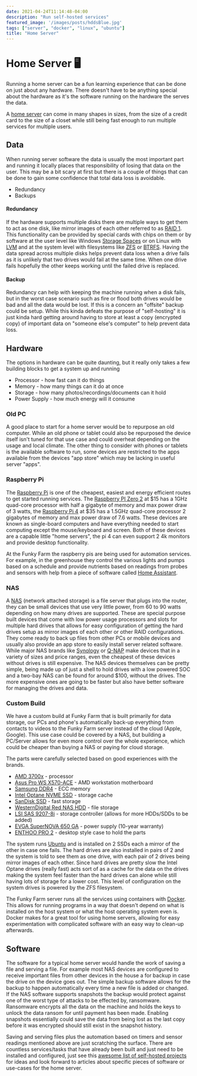 ```yaml
---
date: 2021-04-24T11:14:48-04:00
description: "Run self-hosted services"
featured_image: '/images/posts/hddsBlue.jpg'
tags: ["server", "docker", "linux", "ubuntu"]
title: "Home Server"
---
```


# Home Server 🖥️

Running a home server can be a fun learning experience that can be done on just about any hardware. There doesn't have 
to be anything special about the hardware as it's the software running on the hardware the serves the data.  
<!--more-->

A [home server](https://en.wikipedia.org/wiki/Home_server) can come in many shapes in sizes, from the size of a credit
card to the size of a closet while still being fast enough to run multiple services for multiple users.  

## Data

When running server software the data is usually the most important part and running it locally places that
responsibility of losing that data on the user. This may be a bit scary at first but there is a couple of things that can 
be done to gain some confidence that total data loss is avoidable.  
* Redundancy
* Backups

#### Redundancy

If the hardware supports multiple disks there are multiple ways to get them to act as one disk, like mirror images of 
each other referred to as [RAID 1](https://en.wikipedia.org/wiki/Standard_RAID_levels#RAID_1). This functionality can be 
provided by special cards with chips on them or by software at the user level like Windows [Storage Spaces](https://support.microsoft.com/en-us/windows/storage-spaces-in-windows-b6c8b540-b8d8-fb8a-e7ab-4a75ba11f9f2) 
or on Linux with [LVM](https://en.wikipedia.org/wiki/Logical_Volume_Manager_(Linux)) and at the system level with 
filesystems like [ZFS](https://en.wikipedia.org/wiki/ZFS) or [BTRFS](https://en.wikipedia.org/wiki/Btrfs). Having the 
data spread across multiple disks helps prevent data loss when a drive fails as it is unlikely that two drives would 
fail at the same time. When one drive fails hopefully the other keeps working until the failed drive is replaced.  

#### Backup

Redundancy can help with keeping the machine running when a disk fails, but in the worst case scenario such as fire or 
flood both drives would be bad and all the data would be lost. If this is a concern an "offsite" backup could be setup.
While this kinda defeats the purpose of "self-hosting" it is just kinda hard getting around having to store at least a 
copy (encrypted copy) of important data on "someone else's computer" to help prevent data loss.

## Hardware

The options in hardware can be quite daunting, but it really only takes a few building blocks to get a system up and 
running
* Processor - how fast can it do things
* Memory - how many things can it do at once
* Storage - how many photos/recordings/documents can it hold
* Power Supply - how much energy will it consume

### Old PC

A good place to start for a home server would be to repurpose an old computer. While an old phone or tablet could also be 
repurposed the device itself isn't tuned for that use case and could overheat depending on the usage and local climate. 
The other thing to consider with phones or tablets is the available software to run, some devices are restricted to 
the apps available from the devices "app store" which may be lacking in useful server "apps".

### Raspberry Pi

The [Raspberry Pi](https://en.wikipedia.org/wiki/Raspberry_Pi) is one of the cheapest, easiest and energy efficient 
routes to get started running services. The [Raspberry PI Zero 2](https://www.raspberrypi.com/products/raspberry-pi-zero-2-w/) 
at $15 has a 1GHz quad-core processor with half a gigabyte of memory and max power draw of 3 watts, the [Raspberry Pi 4](https://www.raspberrypi.com/products/raspberry-pi-4-model-b/) 
at $35 has a 1.5GHz quad-core processor 2 gigabytes of memory and max power draw of 7.6 watts. These devices are known as 
single-board computers and have everything needed to start computing except the mouse/keyboard and screen. Both of these 
devices are a capable little "home servers", the pi 4 can even support 2 4k monitors and provide desktop functionality.

At the Funky Farm the raspberry pis are being used for automation services. For example, in the greenhouse they control 
the various lights and pumps based on a schedule and provide nutrients based on readings from probes and sensors with 
help from a piece of software called [Home Assistant](https://www.home-assistant.io/).

### NAS

A [NAS](https://en.wikipedia.org/wiki/Network-attached_storage) (network attached storage) is a file server that plugs 
into the router, they can be small devices that use very little power, from 60 to 90 watts depending on how many drives 
are supported. These are special purpose built devices that come with low power usage processors and slots for multiple 
hard drives that allows for easy configuration of getting the hard drives setup as mirror images of each other or other 
RAID configurations. They come ready to back up files from other PCs or mobile devices and usually also provide an app 
store to easily install server related software. While major NAS brands like [Synology](https://www.synology.com/en-us/products/series/home) 
or [Q-NAP](https://www.qnap.com/en-us/product/series/home) make devices that in a variety of sizes and price ranges, 
even the cheapest of these devices without drives is still expensive. The NAS devices themselves can be pretty simple, 
being made up of just a shell to hold drives with a low powered SOC and a two-bay NAS can be found for 
around $100, without the drives. The more expensive ones are going to be faster but also have better software for 
managing the drives and data.

### Custom Build

We have a custom build at Funky Farm that is built primarily for data storage, our PCs and phone's automatically back-up 
everything from contacts to videos to the Funky Farm server instead of the cloud (Apple, Google). This use case 
could be covered by a NAS, but building a PC/Server allows for even more control over the whole experience, which could 
be cheaper than buying a NAS or paying for cloud storage.

The parts were carefully selected based on good experiences with the brands. 

* [AMD 3700x](https://www.amd.com/en/products/cpu/amd-ryzen-7-3700x) - processor 
* [Asus Pro WS X570-ACE](https://www.asus.com/us/Motherboards-Components/Motherboards/Workstation/Pro-WS-X570-ACE/) - AMD workstation motherboard 
* [Samsung DDR4](https://www.samsung.com/semiconductor/dram/module/M378A4G43AB1-CWE/) - ECC memory
* [Intel Optane NVME SSD](https://www.intel.com/content/www/us/en/products/sku/97544/intel-optane-memory-series-16gb-m-2-80mm-pcie-3-0-20nm-3d-xpoint/specifications.html) - storage cache 
* [SanDisk SSD](https://www.westerndigital.com/products/internal-drives/sandisk-ssd-plus-sata-iii-ssd#SDSSDA-120G-G25) - fast storage
* [WesternDigital Red NAS HDD](https://www.westerndigital.com/products/internal-drives/wd-red-plus-sata-3-5-hdd#WD40EFZX) - file storage
* [LSI SAS 9207-8i](https://www.broadcom.com/products/storage/host-bus-adapters) - storage controller (allows for more HDDs/SDDs to be added)
* [EVGA SuperNOVA 650 GA](https://www.evga.com/products/product.aspx?pn=220-GA-0650-X1) - power supply (10-year warranty)
* [ENTHOO PRO 2](https://www.phanteks.com/Enthoo-Pro2-Closed.html) - desktop style case to hold the parts

The system runs [Ubuntu](https://ubuntu.com/) and is installed on 2 SSDs each a mirror of the other in case one fails. 
The hard drives are also installed in pairs of 2 and the system is told to see them as one drive, with each pair of 2 
drives being mirror images of each other. Since hard drives are pretty slow the Intel Optane drives (really fast) 
acts sort of as a cache for the data on the drives making the system feel faster than the hard drives can alone while 
still having lots of storage for a lower cost. This level of configuration on the system drives is powered by the ZFS 
filesystem.  

The Funky Farm server runs all the services using containers with [Docker](https://www.docker.com/). This allows for 
running programs in a way that doesn't depend on what is installed on the host system or what the host operating system 
even is. Docker makes for a great tool for using home servers, allowing for easy experimentation with complicated 
software with an easy way to clean-up afterwards. 

## Software

The software for a typical home server would handle the work of saving a file and serving a file. For example 
most NAS devices are configured to receive important files from other devices in the house a for backup in case the 
drive on the device goes out. The simple backup software allows for the backup to happen automatically every time a new 
file is added or changed. If the NAS software supports snapshots the backup would protect against one of the worst type 
of attacks to be effected by, ransomware. Ransomware encrypts all the data on the machine and holds the keys to unlock 
the data ransom for until payment has been made. Enabling snapshots essentially could save the data from being lost as 
the last copy before it was encrypted should still exist in the snapshot history.  

Saving and serving files plus the automation based on timers and sensor readings mentioned above are just scratching the 
surface. There are countless services/tasks that have already been built and just need to be installed and configured, 
just see this [awesome list of self-hosted projects](https://github.com/awesome-selfhosted/awesome-selfhosted) for ideas 
and look forward to articles about specific pieces of software or use-cases for the home server.
